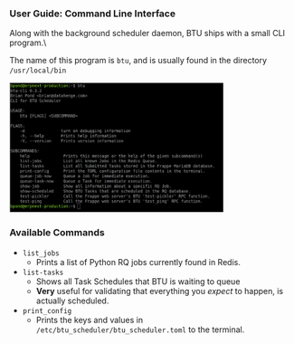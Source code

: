 ### User Guide:  Command Line Interface

Along with the background scheduler daemon, BTU ships with a small CLI program.\

The name of this program is `btu`, and is usually found in the directory `/usr/local/bin`

<img src="https://github.com/Datahenge/btu/blob/version-13/docs/images/btu_cli_1.png" width="75%" height="75%" />

### Available Commands

* `list_jobs`
   * Prints a list of Python RQ jobs currently found in Redis.
* `list-tasks`
    * Shows all Task Schedules that BTU is waiting to queue
    * **Very** useful for validating that everything you *expect* to happen, is actually scheduled.
* `print_config`
    * Prints the keys and values in `/etc/btu_scheduler/btu_scheduler.toml` to the terminal.
